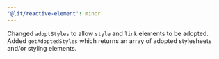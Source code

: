 ```yaml
---
'@lit/reactive-element': minor
---
```


Changed `adoptStyles` to allow `style` and `link` elements to be adopted. Added `getAdoptedStyles` which returns an array of adopted stylesheets and/or styling elements.
